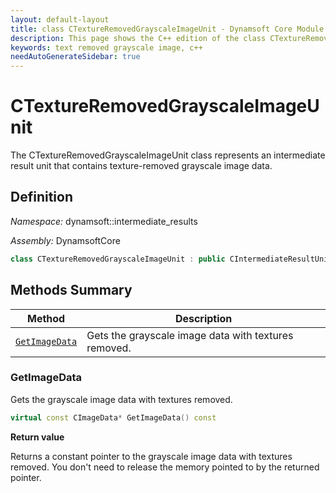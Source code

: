 ```yaml
---
layout: default-layout
title: class CTextureRemovedGrayscaleImageUnit - Dynamsoft Core Module C++ Edition API Reference
description: This page shows the C++ edition of the class CTextureRemovedGrayscaleImageUnit in Dynamsoft Core Module.
keywords: text removed grayscale image, c++
needAutoGenerateSidebar: true
---
```


# CTextureRemovedGrayscaleImageUnit

The CTextureRemovedGrayscaleImageUnit class represents an intermediate result unit that contains texture-removed grayscale image data.

## Definition

*Namespace:* dynamsoft::intermediate_results

*Assembly:* DynamsoftCore

```cpp
class CTextureRemovedGrayscaleImageUnit : public CIntermediateResultUnit 
```

## Methods Summary

| Method               | Description |
|----------------------|-------------|
| [`GetImageData`](#getimagedata) | Gets the grayscale image data with textures removed.|

### GetImageData

Gets the grayscale image data with textures removed.

```cpp
virtual const CImageData* GetImageData() const
```

**Return value**

Returns a constant pointer to the grayscale image data with textures removed. You don't need to release the memory pointed to by the returned pointer.
